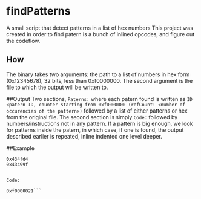 # findPatterns
A small script that detect patterns in a list of hex numbers
This project was created in order to find patern is a bunch of inlined opcodes, and figure out the codeflow.

## How
The binary takes two arguments: the path to a list of numbers in hex form (0x12345678), 32 bits, less than 0xf0000000.
The second argument is the file to which the output will be written to.

##Output
Two sections, `Paterns:` where each patern found is written as `ID <patern ID, counter starting from 0xf0000000 (refCount: <number of occurencies of the pattern>)` followed by a list of either patterns or hex from the original file.
The second section is simply `Code:` followed by numbers/instructions not in any pattern.
If a pattern is big enough, we look for patterns inside the patern, in which case, if one is found, the output described earlier is repeated, inline indented one level deeper.

##Example

```ID 0xf0000023(refCount: 3)
0x434fd4
0x43499f


Code:

0xf0000021```